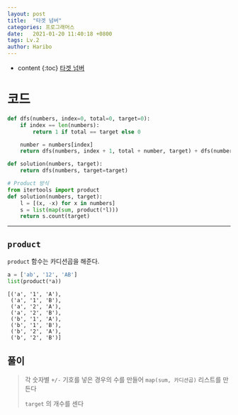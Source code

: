 ```yaml
---
layout: post
title:  "타겟 넘버"
categories: 프로그래머스
date:   2021-01-20 11:40:18 +0800
tags: Lv.2
author: Haribo
---
```


* content
{:toc}
[타겟 넘버](https://school.programmers.co.kr/learn/courses/30/lessons/43165)

# 코드

```python
def dfs(numbers, index=0, total=0, target=0):
    if index == len(numbers):
        return 1 if total == target else 0

    number = numbers[index]
    return dfs(numbers, index + 1, total + number, target) + dfs(numbers, index + 1, total - number, target)

def solution(numbers, target):
    return dfs(numbers, target=target)
```



```python
# Product 방식
from itertools import product
def solution(numbers, target):
    l = [(x, -x) for x in numbers]
    s = list(map(sum, product(*l)))
    return s.count(target)
```

---









## `product`

`product` 함수는 카디션곱을 해준다.

```python
a = ['ab', '12', 'AB']
list(product(*a))
```

```
[('a', '1', 'A'),
 ('a', '1', 'B'),
 ('a', '2', 'A'),
 ('a', '2', 'B'),
 ('b', '1', 'A'),
 ('b', '1', 'B'),
 ('b', '2', 'A'),
 ('b', '2', 'B')]
```

## 풀이

> 각 숫자별 `+/-` 기호를 넣은 경우의 수를 만들어 `map(sum, 카디션곱)` 리스트를 만든다
>
> `target` 의 개수를 센다